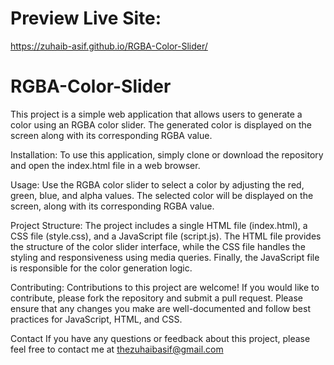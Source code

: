 # Preview Live Site: 
https://zuhaib-asif.github.io/RGBA-Color-Slider/
# RGBA-Color-Slider

This project is a simple web application that allows users to generate a color using an RGBA color slider. The generated color is displayed on the screen along with its corresponding RGBA value.

Installation:
To use this application, simply clone or download the repository and open the index.html file in a web browser.

Usage:
Use the RGBA color slider to select a color by adjusting the red, green, blue, and alpha values. The selected color will be displayed on the screen, along with its corresponding RGBA value.

Project Structure:
The project includes a single HTML file (index.html), a CSS file (style.css), and a JavaScript file (script.js). The HTML file provides the structure of the color slider interface, while the CSS file handles the styling and responsiveness using media queries. Finally, the JavaScript file is responsible for the color generation logic.

Contributing:
Contributions to this project are welcome! If you would like to contribute, please fork the repository and submit a pull request. Please ensure that any changes you make are well-documented and follow best practices for JavaScript, HTML, and CSS.

Contact
If you have any questions or feedback about this project, please feel free to contact me at thezuhaibasif@gmail.com
